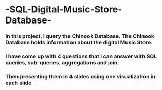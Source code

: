 # -SQL-Digital-Music-Store-Database-
### In this project, I query the Chinook Database. The Chinook Database holds information about the digital Music Store.
### I have come up with 4 questions that I can answer with SQL queries, sub-queries, aggregations and join.
### Then presenting them in 4 slides using one visualization in each slide 
